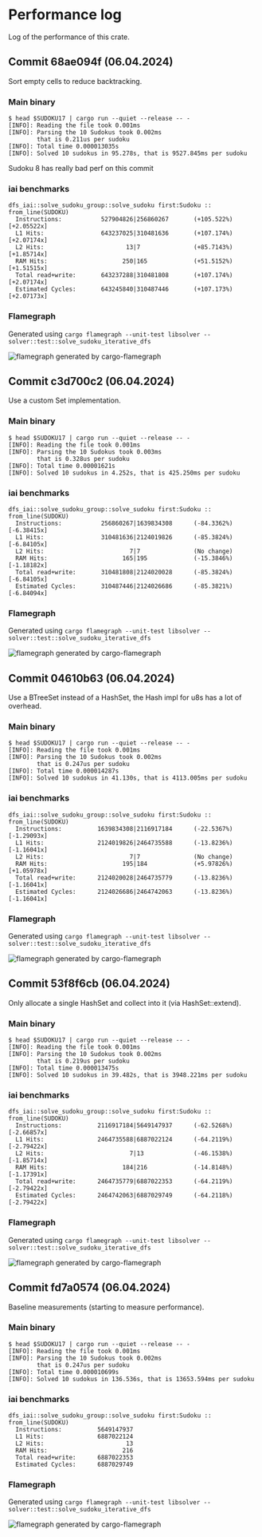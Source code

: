 # Performance log

Log of the performance of this crate.

<!---
## Commit XXXXXXXX (06.04.2024)

...

### Main binary

```console
$ head $SUDOKU17 | cargo run --quiet --release -- -
```

### iai benchmarks

```
```

### Flamegraph

Generated using `cargo flamegraph --unit-test libsolver -- solver::test::solve_sudoku_iterative_dfs`

![flamegraph generated by cargo-flamegraph](./graphs/_s0-flamegraph.svg "flamegraph")
-->

## Commit 68ae094f (06.04.2024)

Sort empty cells to reduce backtracking.

### Main binary

```console
$ head $SUDOKU17 | cargo run --quiet --release -- -
[INFO]: Reading the file took 0.001ms
[INFO]: Parsing the 10 Sudokus took 0.002ms
        that is 0.211us per sudoku
[INFO]: Total time 0.000013035s
[INFO]: Solved 10 sudokus in 95.278s, that is 9527.845ms per sudoku
```

Sudoku 8 has really bad perf on this commit

### iai benchmarks

```
dfs_iai::solve_sudoku_group::solve_sudoku first:Sudoku :: from_line(SUDOKU)
  Instructions:           527904826|256860267       (+105.522%) [+2.05522x]
  L1 Hits:                643237025|310481636       (+107.174%) [+2.07174x]
  L2 Hits:                       13|7               (+85.7143%) [+1.85714x]
  RAM Hits:                     250|165             (+51.5152%) [+1.51515x]
  Total read+write:       643237288|310481808       (+107.174%) [+2.07174x]
  Estimated Cycles:       643245840|310487446       (+107.173%) [+2.07173x]
```

### Flamegraph

Generated using `cargo flamegraph --unit-test libsolver -- solver::test::solve_sudoku_iterative_dfs`

![flamegraph generated by cargo-flamegraph](./graphs/v0.0.5_68ae094f_s0-flamegraph.svg "flamegraph")

## Commit c3d700c2 (06.04.2024)

Use a custom Set implementation.

### Main binary

```console
$ head $SUDOKU17 | cargo run --quiet --release -- -
[INFO]: Reading the file took 0.001ms
[INFO]: Parsing the 10 Sudokus took 0.003ms
        that is 0.328us per sudoku
[INFO]: Total time 0.00001621s
[INFO]: Solved 10 sudokus in 4.252s, that is 425.250ms per sudoku
```

### iai benchmarks

```
dfs_iai::solve_sudoku_group::solve_sudoku first:Sudoku :: from_line(SUDOKU)
  Instructions:           256860267|1639834308      (-84.3362%) [-6.38415x]
  L1 Hits:                310481636|2124019826      (-85.3824%) [-6.84105x]
  L2 Hits:                        7|7               (No change)
  RAM Hits:                     165|195             (-15.3846%) [-1.18182x]
  Total read+write:       310481808|2124020028      (-85.3824%) [-6.84105x]
  Estimated Cycles:       310487446|2124026686      (-85.3821%) [-6.84094x]
```

### Flamegraph

Generated using `cargo flamegraph --unit-test libsolver -- solver::test::solve_sudoku_iterative_dfs`

![flamegraph generated by cargo-flamegraph](./graphs/v0.0.5_c3d700c2_s0-flamegraph.svg "flamegraph")

## Commit 04610b63 (06.04.2024)

Use a BTreeSet instead of a HashSet, the Hash impl for u8s has a lot of overhead.

### Main binary

```console
$ head $SUDOKU17 | cargo run --quiet --release -- -
[INFO]: Reading the file took 0.001ms
[INFO]: Parsing the 10 Sudokus took 0.002ms
        that is 0.247us per sudoku
[INFO]: Total time 0.000014287s
[INFO]: Solved 10 sudokus in 41.130s, that is 4113.005ms per sudoku
```

### iai benchmarks

```
dfs_iai::solve_sudoku_group::solve_sudoku first:Sudoku :: from_line(SUDOKU)
  Instructions:          1639834308|2116917184      (-22.5367%) [-1.29093x]
  L1 Hits:               2124019826|2464735588      (-13.8236%) [-1.16041x]
  L2 Hits:                        7|7               (No change)
  RAM Hits:                     195|184             (+5.97826%) [+1.05978x]
  Total read+write:      2124020028|2464735779      (-13.8236%) [-1.16041x]
  Estimated Cycles:      2124026686|2464742063      (-13.8236%) [-1.16041x]
```

### Flamegraph

Generated using `cargo flamegraph --unit-test libsolver -- solver::test::solve_sudoku_iterative_dfs`

![flamegraph generated by cargo-flamegraph](./graphs/v0.0.5_04610b63_s0-flamegraph.svg "flamegraph")

## Commit 53f8f6cb (06.04.2024)

Only allocate a single HashSet and collect into it (via HashSet::extend).

### Main binary

```console
$ head $SUDOKU17 | cargo run --quiet --release -- -
[INFO]: Reading the file took 0.001ms
[INFO]: Parsing the 10 Sudokus took 0.002ms
        that is 0.219us per sudoku
[INFO]: Total time 0.000013475s
[INFO]: Solved 10 sudokus in 39.482s, that is 3948.221ms per sudoku
```

### iai benchmarks

```
dfs_iai::solve_sudoku_group::solve_sudoku first:Sudoku :: from_line(SUDOKU)
  Instructions:          2116917184|5649147937      (-62.5268%) [-2.66857x]
  L1 Hits:               2464735588|6887022124      (-64.2119%) [-2.79422x]
  L2 Hits:                        7|13              (-46.1538%) [-1.85714x]
  RAM Hits:                     184|216             (-14.8148%) [-1.17391x]
  Total read+write:      2464735779|6887022353      (-64.2119%) [-2.79422x]
  Estimated Cycles:      2464742063|6887029749      (-64.2118%) [-2.79422x]
```

### Flamegraph

Generated using `cargo flamegraph --unit-test libsolver -- solver::test::solve_sudoku_iterative_dfs`

![flamegraph generated by cargo-flamegraph](./graphs/v0.0.5_53f8f6cb_s0-flamegraph.svg "flamegraph")

## Commit fd7a0574 (06.04.2024)

Baseline measurements (starting to measure performance).

### Main binary

```console
$ head $SUDOKU17 | cargo run --quiet --release -- -
[INFO]: Reading the file took 0.001ms
[INFO]: Parsing the 10 Sudokus took 0.002ms
        that is 0.247us per sudoku
[INFO]: Total time 0.000010699s
[INFO]: Solved 10 sudokus in 136.536s, that is 13653.594ms per sudoku
```

### iai benchmarks

```
dfs_iai::solve_sudoku_group::solve_sudoku first:Sudoku :: from_line(SUDOKU)
  Instructions:          5649147937
  L1 Hits:               6887022124
  L2 Hits:                       13
  RAM Hits:                     216
  Total read+write:      6887022353
  Estimated Cycles:      6887029749
```

### Flamegraph

Generated using `cargo flamegraph --unit-test libsolver -- solver::test::solve_sudoku_iterative_dfs`

![flamegraph generated by cargo-flamegraph](./graphs/v0.0.4_s0-flamegraph.svg "flamegraph")
